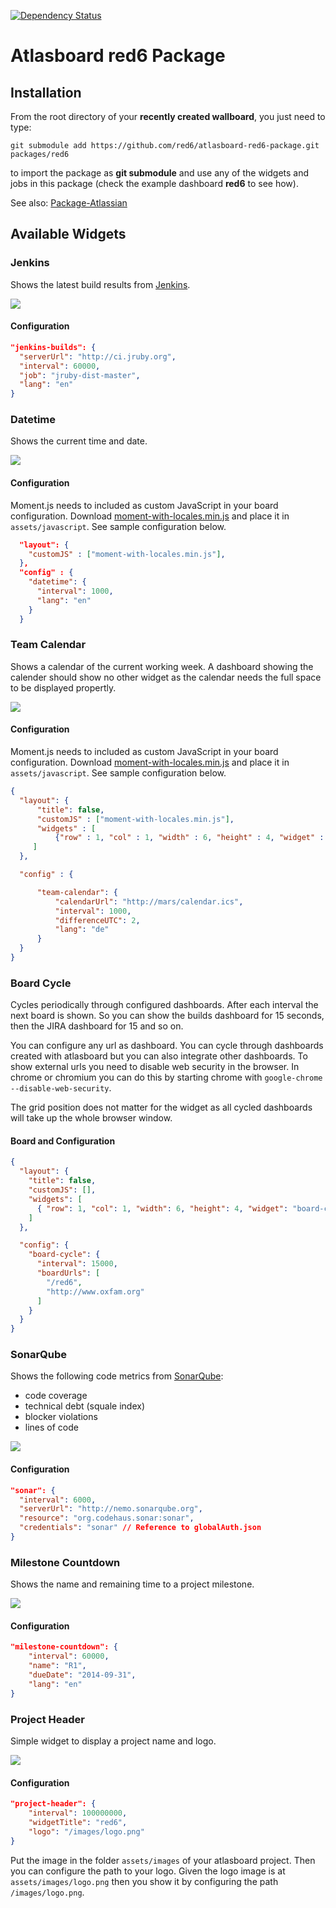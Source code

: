 [![Dependency Status](https://www.versioneye.com/user/projects/55cda1099a2f09001c00001d/badge.svg?style=flat)](https://www.versioneye.com/user/projects/55cda1099a2f09001c00001d)

Atlasboard red6 Package
=======================

## Installation

From the root directory of your **recently created wallboard**, you just need to type:

    git submodule add https://github.com/red6/atlasboard-red6-package.git packages/red6

to import the package as **git submodule** and use any of the widgets and jobs in this package (check the example dashboard **red6** to see how).

See also: [Package-Atlassian](https://bitbucket.org/atlassian/atlasboard/wiki/Package-Atlassian)

## Available Widgets

### Jenkins
Shows the latest build results from [Jenkins](http://jenkins-ci.org).

![](screenshots/jenkins.png?raw=true)

#### Configuration
```JSON
"jenkins-builds": {
  "serverUrl": "http://ci.jruby.org",
  "interval": 60000,
  "job": "jruby-dist-master",
  "lang": "en"
}
```

### Datetime
Shows the current time and date.

![](screenshots/datetime.png?raw=true)

#### Configuration
Moment.js needs to included as custom JavaScript in your board configuration. Download [moment-with-locales.min.js](http://momentjs.com/downloads/moment-with-locales.min.js)
and place it in <code>assets/javascript</code>. See sample configuration below.

```JSON
  "layout": {
    "customJS" : ["moment-with-locales.min.js"],
  },
  "config" : {
    "datetime": {
      "interval": 1000,
      "lang": "en"
    }
  }
```

### Team Calendar
Shows a calendar of the current working week. A dashboard showing the calender should show no other
widget as the calendar needs the full space to be displayed propertly.

![](screenshots/team_calendar.png?raw=true)

#### Configuration
Moment.js needs to included as custom JavaScript in your board configuration. Download [moment-with-locales.min.js](http://momentjs.com/downloads/moment-with-locales.min.js)
and place it in <code>assets/javascript</code>. See sample configuration below.

```JSON
{
  "layout": {
      "title": false,
      "customJS" : ["moment-with-locales.min.js"],
      "widgets" : [
          {"row" : 1, "col" : 1, "width" : 6, "height" : 4, "widget" : "team-calendar", "job" : "team-calendar", "config": "team-calendar" }
     ]
  },

  "config" : {

      "team-calendar": {
          "calendarUrl": "http://mars/calendar.ics",
          "interval": 1000,
          "differenceUTC": 2,
          "lang": "de"
      }
  }
}
```


### Board Cycle
Cycles periodically through configured dashboards. After each interval the next board is shown. So you can show the builds dashboard
for 15 seconds, then the JIRA dashboard for 15 and so on.

You can configure any url as dashboard. You can cycle through dashboards created with atlasboard but you can also integrate
other dashboards. To show external urls you need to disable web security in the browser. In chrome or chromium you can do this
by starting chrome with <code>google-chrome --disable-web-security</code>.

The grid position does not matter for the widget as all cycled dashboards will take up the whole browser window.

#### Board and Configuration
```JSON
{
  "layout": {
    "title": false,
    "customJS": [],
    "widgets": [
      { "row": 1, "col": 1, "width": 6, "height": 4, "widget": "board-cycle", "job": "board-cycle", "config": "board-cycle" }
    ]
  },

  "config": {
    "board-cycle": {
      "interval": 15000,
      "boardUrls": [
        "/red6",
        "http://www.oxfam.org"
      ]
    }
  }
}
```

### SonarQube
Shows the following code metrics from [SonarQube](http://www.sonarqube.org):
* code coverage
* technical debt (squale index)
* blocker violations
* lines of code

![](screenshots/sonar.png?raw=true)

#### Configuration
```JSON
"sonar": {
  "interval": 6000,
  "serverUrl": "http://nemo.sonarqube.org",
  "resource": "org.codehaus.sonar:sonar",
  "credentials": "sonar" // Reference to globalAuth.json
}
```

### Milestone Countdown
Shows the name and remaining time to a project milestone.

![](screenshots/milestone_countdown.png?raw=true)

#### Configuration
```JSON
"milestone-countdown": {
    "interval": 60000,
    "name": "R1",
    "dueDate": "2014-09-31",
    "lang": "en"
}
```

### Project Header
Simple widget to display a project name and logo.

![](screenshots/project_header.png?raw=true)

#### Configuration
```JSON
"project-header": {
    "interval": 100000000,
    "widgetTitle": "red6",
    "logo": "/images/logo.png"
}
```
Put the image in the folder `assets/images` of your atlasboard project. Then you can configure the path
to your logo. Given the logo image is at `assets/images/logo.png` then you show it by configuring the path `/images/logo.png`.
